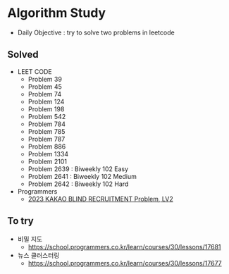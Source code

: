 # Algorithm Study 
  - Daily Objective : try to solve two problems in leetcode

## Solved
  - LEET CODE
    - Problem 39
    - Problem 45 
    - Problem 74
    - Problem 124
    - Problem 198
    - Problem 542
    - Problem 784 
    - Problem 785
    - Problem 787
    - Problem 886
    - Problem 1334
    - Problem 2101
    - Problem 2639 : Biweekly 102 Easy
    - Problem 2641 : Biweekly 102 Medium
    - Problem 2642 : Biweekly 102 Hard
  - Programmers
    - [2023 KAKAO BLIND RECRUITMENT Problem, LV2](https://school.programmers.co.kr/learn/courses/30/lessons/150369) 
## To try
  - 비밀 지도
    - https://school.programmers.co.kr/learn/courses/30/lessons/17681 
  - 뉴스 클러스터링
    - https://school.programmers.co.kr/learn/courses/30/lessons/17677 
    

